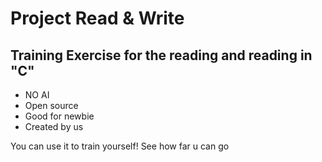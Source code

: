# Project Read & Write
Training Exercise for the reading and reading in "C" 
---
- NO AI
- Open source
- Good for newbie
- Created by us

You can use it to train yourself!
See how far u can go
